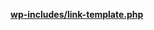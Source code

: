 <p><b><a href="https://developer.wordpress.org/reference/files/wp-includes/link-template.php/">wp-includes/link-template.php</a></b></p>
